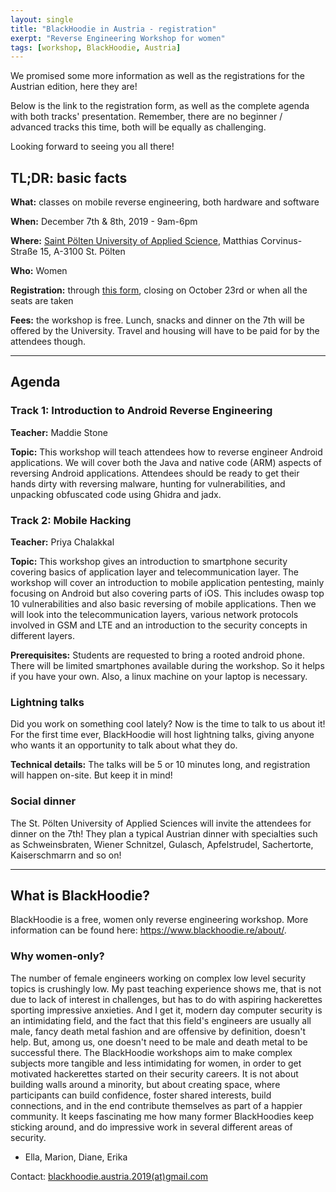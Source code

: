 ```yaml
---
layout: single
title: "BlackHoodie in Austria - registration"
exerpt: "Reverse Engineering Workshop for women"
tags: [workshop, BlackHoodie, Austria]
---
```


We promised some more information as well as the registrations for the
Austrian edition, here they are!

Below is the link to the registration form, as well as the complete
agenda with both tracks' presentation. Remember, there are no
beginner / advanced tracks this time, both will be equally as
challenging.

Looking forward to seeing you all there!

## TL;DR: basic facts ##

**What:** classes on mobile reverse engineering, both hardware and
software
<!-- I think, to be corrected depending on training's titles once we -->
<!-- get them? -->

**When:** December 7th & 8th, 2019 - 9am-6pm

**Where:** [Saint Pölten University of Applied
Science](https://www.fhstp.ac.at/en), Matthias Corvinus-Straße 15,
A-3100 St. Pölten

**Who:** Women

**Registration:** through [this
form](https://forms.gle/4UUxox1wfo48PFnE6), closing on October 23rd or
when all the seats are taken

**Fees:** the workshop is free. Lunch, snacks and dinner on the 7th
will be offered by the University. Travel and housing will have to be
paid for by the attendees though.

---
## Agenda ##

### Track 1: Introduction to Android Reverse Engineering ###

**Teacher:** Maddie Stone
<!-- Anyone wants to add something there? -->

**Topic:** This workshop will teach attendees how to reverse engineer
Android applications. We will cover both the Java and native code
(ARM) aspects of reversing Android applications. Attendees should be
ready to get their hands dirty with reversing malware, hunting for
vulnerabilities, and unpacking obfuscated code using Ghidra and jadx.

### Track 2: Mobile Hacking ###

**Teacher:** Priya Chalakkal

**Topic:** This workshop gives an introduction to smartphone security
covering basics of application layer and telecommunication layer. The
workshop will cover an introduction to mobile application pentesting,
mainly focusing on Android but also covering parts of iOS. This
includes owasp top 10 vulnerabilities and also basic reversing of
mobile applications. Then we will look into the telecommunication
layers, various network protocols involved in GSM and LTE and an
introduction to the security concepts in different layers.

**Prerequisites:** Students are requested to bring a rooted android
phone. There will be limited smartphones available during the
workshop. So it helps if you have your own. Also, a linux machine on
your laptop is necessary.

### Lightning talks ###

Did you work on something cool lately? Now is the time to talk to us
about it! For the first time ever, BlackHoodie will host lightning
talks, giving anyone who wants it an opportunity to talk about what
they do.

**Technical details:** The talks will be 5 or 10 minutes long, and
registration will happen on-site. But keep it in mind!

### Social dinner ###

The St. Pölten University of Applied Sciences will invite the
attendees for dinner on the 7th! They plan a typical Austrian dinner
with specialties such as Schweinsbraten, Wiener Schnitzel, Gulasch,
Apfelstrudel, Sachertorte, Kaiserschmarrn and so on!

---
## What is BlackHoodie? ##

BlackHoodie is a free, women only reverse engineering workshop. More
information can be found here: <https://www.blackhoodie.re/about/>.

### Why women-only? ###

The number of female engineers working on complex low level security
topics is crushingly low. My past teaching experience shows me, that
is not due to lack of interest in challenges, but has to do with
aspiring hackerettes sporting impressive anxieties. And I get it,
modern day computer security is an intimidating field, and the fact
that this field's engineers are usually all male, fancy death metal
fashion and are offensive by definition, doesn't help. But, among us,
one doesn't need to be male and death metal to be successful
there. The BlackHoodie workshops aim to make complex subjects more
tangible and less intimidating for women, in order to get motivated
hackerettes started on their security careers. It is not about
building walls around a minority, but about creating space, where
participants can build confidence, foster shared interests, build
connections, and in the end contribute themselves as part of a happier
community. It keeps fascinating me how many former BlackHoodies keep
sticking around, and do impressive work in several different areas of
security.

- Ella, Marion, Diane, Erika

Contact: [blackhoodie.austria.2019(at)gmail.com](mailto:blackhoodie.austria.2019@gmail.com)
